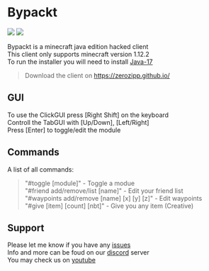 # Bypackt

<img src="https://img.shields.io/github/downloads/ZeroZipp/Bypackt/total"/>
<img src="https://img.shields.io/github/issues/ZeroZipp/Bypackt/total"/>

Bypackt is a minecraft java edition hacked client<br>
This client only supports minecraft version 1.12.2<br>
To run the installer you will need to install <a href="https://www.oracle.com/java/technologies/downloads/">Java-17</a><br>

> Download the client on https://zerozipp.github.io/

## GUI

To use the ClickGUI press [Right Shift] on the keyboard<br>
Controll the TabGUI with [Up/Down], [Left/Right]<br>
Press [Enter] to toggle/edit the module<br>

## Commands

A list of all commands:
> "#toggle [module]" - Toggle a modue<br>
> "#friend add/remove/list [name]" - Edit your friend list<br>
> "#waypoints add/remove [name] [x] [y] [z]" - Edit waypoints<br>
> "#give [item] [count] [nbt]" - Give you any item (Creative)<br>

## Support

Please let me know if you have any <a href="https://github.com/ZeroZipp/Bypackt/issues">issues<a><br>
Info and more can be foud on our <a href="https://discord.gg/ETaw5jfHwz">discord</a> server<br>
You may check us on <a href="https://youtube.com/c/ZeroZipp">youtube</a><br>

